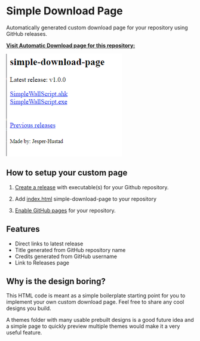 # Simple Download Page
Automatically generated custom download page for your repository using GitHub releases.

[**Visit Automatic Download page for this repository:**](https://jesper-hustad.github.io/simple-download-page/)   


[![](example.png)](https://jesper-hustad.github.io/simple-download-page/)


## How to setup your custom page

1. [Create a release](https://docs.github.com/en/repositories/releasing-projects-on-github/managing-releases-in-a-repository) with executable(s) for your Github repository.

2. Add [index.html](https://jesper-hustad.github.io/simple-download-page/) simple-download-page to your repository

3. [Enable GitHub pages](https://docs.github.com/en/pages/quickstart) for your repository.

## Features  
- Direct links to latest release
- Title generated from GitHub repository name
- Credits generated from GitHub username
- Link to Releases page

## Why is the design boring?
This HTML code is meant as a simple boilerplate starting point for you to implement your own custom download page. Feel free to share any cool designs you build.   

A themes folder with many usable prebuilt designs is a good future idea and a simple page to quickly preview multiple themes would make it a very useful feature. 